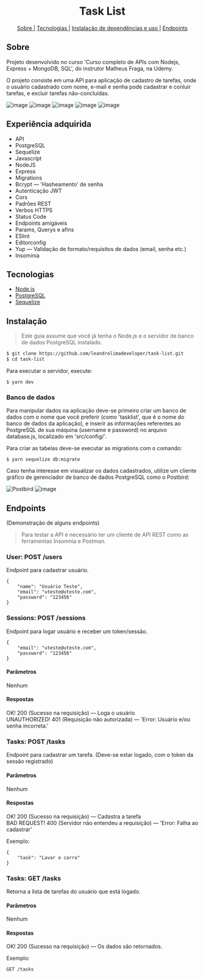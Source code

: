 <h1 align="center">Task List</h1>
<p align="center">
    <a href="#sobre">Sobre |</a>
    <a href="#tecnologias">Tecnologias |</a>
    <a href="#instalação">Instalação de dependências e uso |</a>
    <a href="#endpoints">Endpoints</a>
</p>

## Sobre
Projeto desenvolvido no curso 'Curso completo de APIs com Nodejs, Express + MongoDB, SQL', do instrutor Matheus Fraga, na Udemy.

O projeto consiste em uma API para aplicação de cadastro de tarefas, onde o usuário cadastrado com nome, e-mail e senha pode cadastrar e conluir tarefas, e excluir tarefas não-concluídas. 

![image](https://user-images.githubusercontent.com/76854209/167940316-3838467a-03fb-4f37-98e9-10c6d062d833.png)
![image](https://user-images.githubusercontent.com/76854209/167939514-cf507743-58c3-46f1-90ce-1b716ed6251d.png)
![image](https://user-images.githubusercontent.com/76854209/167939889-eb874bb7-7c51-4d19-b8c0-4238ba50826e.png)
![image](https://user-images.githubusercontent.com/76854209/167940214-377aa863-4905-4c84-97f6-efff98b2758d.png)
![image](https://user-images.githubusercontent.com/76854209/167940268-7813806e-4933-4dbd-bcc7-bb82675e8cc6.png)


## Experiência adquirida
- API
- PostgreSQL
- Sequelize
- Javascript
- NodeJS
- Express
- Migrations
- Bcrypt — 'Hasheamento' de senha
- Autenticação JWT
- Cors
- Padrões REST
- Verbos HTTPS
- Status Code
- Endpoints amigáveis
- Params, Querys e afins
- ESlint
- Editorconfig
- Yup — Validação de formato/requisitos de dados (email, senha etc.)
- Insominia

## Tecnologias
<ul>
    <li><a href="https://nodejs.org/" alt="Node.js">Node.js</a></li>
    <li><a href="https://www.postgresql.org/" alt="PostgreSQL">PostgreSQL</a></li>
    <li><a href="https://sequelize.org/" alt="MySQL">Sequelize</a></li>
</ul>

## Instalação

> Este guia assume que você já tenha o Node.js e o servidor de banco de dados PostgreSQL instalado. 

```bash
$ git clone https://github.com/leandrolimadeveloper/task-list.git
$ cd task-list
```

Para executar o servidor, execute:
```
$ yarn dev
```
### Banco de dados
Para manipular dados na aplicação deve-se primeiro criar um banco de dados com o nome que você preferir (como 'tasklist', que é o nome do banco de dados da aplicação), e inserir as informações referentes ao PostgreSQL de sua máquina (username e password) no arquivo database.js, localizado em 'src/config/'.  

Para criar as tabelas deve-se executar as migrations com o comando:

```
$ yarn sequelize db:migrate
```

Caso tenha interesse em visualizar os dados cadastrados, utilize um cliente gráfico de gerenciador de banco de dados PostgreSQL como o Postbird:

![Postbird](https://user-images.githubusercontent.com/76854209/172650237-462e24b7-1f81-4bb8-aaaf-06594b8a2f3f.png)
![image](https://user-images.githubusercontent.com/76854209/172651243-faba6bf9-4b1b-4a80-9a0e-c8ade4c1bed1.png)

## Endpoints 
(Demonstração de alguns endpoints)
> Para testar a API é necessário ter um cliente de API REST como as ferramentas Insomnia e Postman. 

### User: POST /users 
Endpoint para cadastrar usuário.

```
{
    "name": "Usuário Teste",
    "email": "uteste@uteste.com",
    "password": "123456"
}
```

### Sessions: POST /sessions
Endpoint para logar usuário e receber um token/sessão.

```
{
	"email": "uteste@uteste.com",
	"password": "123456"
}
```

#### Parâmetros
Nenhum

#### Respostas 
OK! 200 (Sucesso na requisição) — Loga o usuário<br>
UNAUTHORIZED! 401 (Requisição não autorizada) — 'Error: Usuário e/ou senha incorreta.'

### Tasks: POST /tasks
Endpoint para cadastrar um tarefa. 
(Deve-se estar logado, com o token da sessão registrado)

#### Parâmetros
Nenhum

#### Respostas 
OK! 200 (Sucesso na requisição) — Cadastra a tarefa<br>
BAD REQUEST! 400 (Servidor não entendeu a requisição) — 'Error: Falha ao cadastrar'

Exemplo:
``` 
{
	"task": "Lavar o carro"
}
```

### Tasks: GET /tasks
Retorna a lista de tarefas do usuário que está logado.

#### Parâmetros
Nenhum

#### Respostas 
OK! 200 (Sucesso na requisição) — Os dados são retornados.

Exemplo:
``` 
GET /tasks
```

